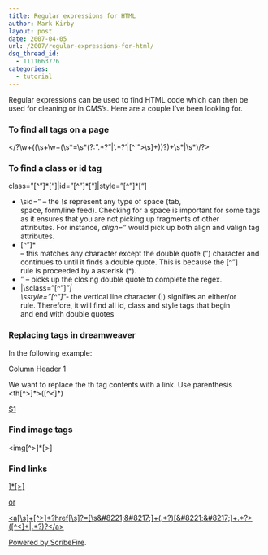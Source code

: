 ```yaml
---
title: Regular expressions for HTML
author: Mark Kirby
layout: post
date: 2007-04-05
url: /2007/regular-expressions-for-html/
dsq_thread_id:
  - 1111663776
categories:
  - tutorial
---
```

Regular expressions can be used to find HTML code which can then be used for cleaning or in CMS&#8217;s. Here are a couple I&#8217;ve been looking for.

### To find all tags on a page

</?\w+((\s+\w+(\s\*=\s\*(?:&#8221;.\*?&#8221;|&#8217;.\*?&#8217;|[^'&#8221;>\s]+))?)+\s\*|\s\*)/?>

### To find a class or id tag

class=&#8221;[^&#8221;]\*[&#8220;]|id=&#8221;[^&#8221;]\*[&#8220;]|style=&#8221;[^&#8221;]*[&#8220;]

  * \sid=” &#8211; the *\s* represent any type of space (tab,  
    space, form/line feed). Checking for a space is important for some tags  
    as it ensures that you are not picking up fragments of other  
    attributes. For instance, *align=”* would pick up both align and valign tag attributes.
  * [^”]*  
    &#8211; this matches any character except the double quote (”) character and  
    continues to until it finds a double quote. This is because the [^”]  
    rule is proceeded by a asterisk (*).
  * ” &#8211; picks up the closing double quote to complete the regex.
  * |\sclass=”[^”]*”|  
    \sstyle=”[^”]*”- the vertical line character (|) signifies an either/or  
    rule. Therefore, it will find all id, class and style tags that begin  
    and end with double quotes

### Replacing tags in dreamweaver

In the following example:

<th>Column Header 1</th>

We want to replace the th tag contents with a link. Use parenthesis  
<th[^>]\*>([^<]\*)</th>

<th><a title=&#8221;Sort By $1&#8243; href=&#8221;#&#8221;>$1</a></th>

### Find image tags

<img[^>]*[>]

### Find links

<a href=&#8221;[^>]*[>]

or

<a[\s]+[^>]\*?href[\s]?=[\s\&#8221;\&#8217;]+(.\*?)[\&#8221;\&#8217;]+.\*?>([^<]+|.\*?)?<\/a>

<p class="poweredbyperformancing">
  Powered by <a href="http://scribefire.com/">ScribeFire</a>.
</p>